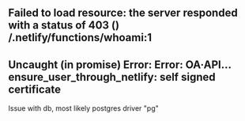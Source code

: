 
## Failed to load resource: the server responded with a status of 403 () /.netlify/functions/whoami:1


## Uncaught (in promise) Error: Error: OA∙API…ensure_user_through_netlify: self signed certificate
Issue with db, most likely postgres driver "pg"
